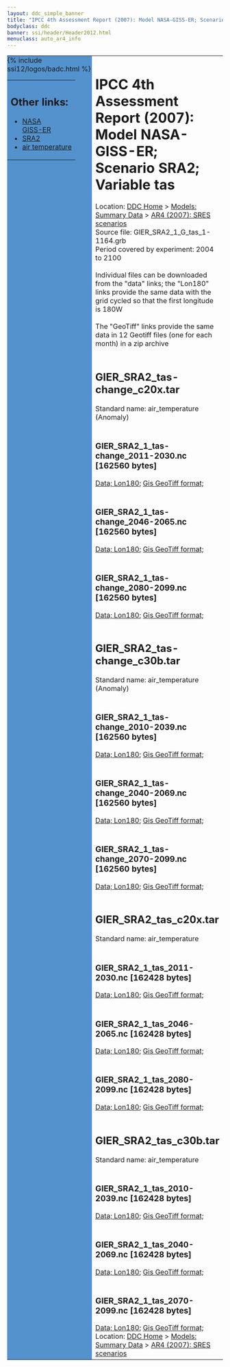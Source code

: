 ```yaml
---
layout: ddc_simple_banner
title: "IPCC 4th Assessment Report (2007): Model NASA-GISS-ER; Scenario SRA2; Variable tas"
bodyclass: ddc
banner: ssi/header/Header2012.html
menuclass: auto_ar4_info
---
```



<table width="100%" border="0" cellspacing="0" cellpadding="0" style="border-collapse: collapse;">
<tr style="margin:0;padding:0;border:0;">
<td style="margin:0;padding:0;border:0;height:1pt;width:150pt;background:#5492CD;" valign="top" >

<div id="lh-col2" class="auto_ar4_info">
<table class="menumain" bgcolor="#5492CD" cellspacing="0" width="100%" border="0">
<tr><td>
<h2> Other links:</h2>
<ul>
<li><a href="/auto/ar4/model-NASA-GISS-ER.html">NASA<br/>GISS-ER</a></li>
<li><a href="/auto/ar4/scenario-SRA2.html">SRA2</a></li>
<li><a href="/auto/ar4/var-air_temperature.html">air temperature</a></li>
</ul>
</td></tr>
{% include ssi12/logos/badc.html %}
</table>
</div>
</td>
<td><h1>IPCC 4th Assessment Report (2007): Model NASA-GISS-ER; Scenario SRA2; Variable tas</h1>

<!-- Breadcrumb1 -->
<div id="breadcrumb1" align="left">
Location: <a href="/index.html">DDC Home</a> > <a href="/sim/gcm_clim/">Models: Summary Data</a>
> <a href="/sim/gcm_clim/SRES_AR4/index.html">AR4 (2007): SRES scenarios</a>
</div>
<!-- End of Breadcrumb1 -->Source file: GIER_SRA2_1_G_tas_1-1164.grb
<br/>
Period covered by experiment: 2004 to 2100<br/>
<br/>Individual files can be downloaded from the "data" links; the "Lon180" links provide the same data
         with the grid cycled so that the first longitude is 180W<br/>
<br/>The "GeoTiff" links provide the same data in 12 Geotiff files (one for each month)
          in a zip archive<br/>
<br/><h2>GIER_SRA2_tas-change_c20x.tar</h2>
Standard name: air_temperature (Anomaly)<br>
<br/><h3>GIER_SRA2_1_tas-change_2011-2030.nc [162560 bytes]</h3>
<a href="/cgi-bin/downl/ar4_nc/tas/GIER_SRA2_1_tas-change_2011-2030.nc">Data; </a><a href="/cgi-bin/downl/ar4_nc/tas/GIER_SRA2_1_tas-change_2011-2030.cyto180.nc"> Lon180</a>; <a href="/cgi-bin/downl/ar4_tif/tas/GIER_SRA2_1_tas-change_2011-2030.zip">Gis GeoTiff format; </a><br/>
<br/><h3>GIER_SRA2_1_tas-change_2046-2065.nc [162560 bytes]</h3>
<a href="/cgi-bin/downl/ar4_nc/tas/GIER_SRA2_1_tas-change_2046-2065.nc">Data; </a><a href="/cgi-bin/downl/ar4_nc/tas/GIER_SRA2_1_tas-change_2046-2065.cyto180.nc"> Lon180</a>; <a href="/cgi-bin/downl/ar4_tif/tas/GIER_SRA2_1_tas-change_2046-2065.zip">Gis GeoTiff format; </a><br/>
<br/><h3>GIER_SRA2_1_tas-change_2080-2099.nc [162560 bytes]</h3>
<a href="/cgi-bin/downl/ar4_nc/tas/GIER_SRA2_1_tas-change_2080-2099.nc">Data; </a><a href="/cgi-bin/downl/ar4_nc/tas/GIER_SRA2_1_tas-change_2080-2099.cyto180.nc"> Lon180</a>; <a href="/cgi-bin/downl/ar4_tif/tas/GIER_SRA2_1_tas-change_2080-2099.zip">Gis GeoTiff format; </a><br/>
<br/><h2>GIER_SRA2_tas-change_c30b.tar</h2>
Standard name: air_temperature (Anomaly)<br>
<br/><h3>GIER_SRA2_1_tas-change_2010-2039.nc [162560 bytes]</h3>
<a href="/cgi-bin/downl/ar4_nc/tas/GIER_SRA2_1_tas-change_2010-2039.nc">Data; </a><a href="/cgi-bin/downl/ar4_nc/tas/GIER_SRA2_1_tas-change_2010-2039.cyto180.nc"> Lon180</a>; <a href="/cgi-bin/downl/ar4_tif/tas/GIER_SRA2_1_tas-change_2010-2039.zip">Gis GeoTiff format; </a><br/>
<br/><h3>GIER_SRA2_1_tas-change_2040-2069.nc [162560 bytes]</h3>
<a href="/cgi-bin/downl/ar4_nc/tas/GIER_SRA2_1_tas-change_2040-2069.nc">Data; </a><a href="/cgi-bin/downl/ar4_nc/tas/GIER_SRA2_1_tas-change_2040-2069.cyto180.nc"> Lon180</a>; <a href="/cgi-bin/downl/ar4_tif/tas/GIER_SRA2_1_tas-change_2040-2069.zip">Gis GeoTiff format; </a><br/>
<br/><h3>GIER_SRA2_1_tas-change_2070-2099.nc [162560 bytes]</h3>
<a href="/cgi-bin/downl/ar4_nc/tas/GIER_SRA2_1_tas-change_2070-2099.nc">Data; </a><a href="/cgi-bin/downl/ar4_nc/tas/GIER_SRA2_1_tas-change_2070-2099.cyto180.nc"> Lon180</a>; <a href="/cgi-bin/downl/ar4_tif/tas/GIER_SRA2_1_tas-change_2070-2099.zip">Gis GeoTiff format; </a><br/>
<br/><h2>GIER_SRA2_tas_c20x.tar</h2>
Standard name: air_temperature<br>
<br/><h3>GIER_SRA2_1_tas_2011-2030.nc [162428 bytes]</h3>
<a href="/cgi-bin/downl/ar4_nc/tas/GIER_SRA2_1_tas_2011-2030.nc">Data; </a><a href="/cgi-bin/downl/ar4_nc/tas/GIER_SRA2_1_tas_2011-2030.cyto180.nc"> Lon180</a>; <a href="/cgi-bin/downl/ar4_tif/tas/GIER_SRA2_1_tas_2011-2030.zip">Gis GeoTiff format; </a><br/>
<br/><h3>GIER_SRA2_1_tas_2046-2065.nc [162428 bytes]</h3>
<a href="/cgi-bin/downl/ar4_nc/tas/GIER_SRA2_1_tas_2046-2065.nc">Data; </a><a href="/cgi-bin/downl/ar4_nc/tas/GIER_SRA2_1_tas_2046-2065.cyto180.nc"> Lon180</a>; <a href="/cgi-bin/downl/ar4_tif/tas/GIER_SRA2_1_tas_2046-2065.zip">Gis GeoTiff format; </a><br/>
<br/><h3>GIER_SRA2_1_tas_2080-2099.nc [162428 bytes]</h3>
<a href="/cgi-bin/downl/ar4_nc/tas/GIER_SRA2_1_tas_2080-2099.nc">Data; </a><a href="/cgi-bin/downl/ar4_nc/tas/GIER_SRA2_1_tas_2080-2099.cyto180.nc"> Lon180</a>; <a href="/cgi-bin/downl/ar4_tif/tas/GIER_SRA2_1_tas_2080-2099.zip">Gis GeoTiff format; </a><br/>
<br/><h2>GIER_SRA2_tas_c30b.tar</h2>
Standard name: air_temperature<br>
<br/><h3>GIER_SRA2_1_tas_2010-2039.nc [162428 bytes]</h3>
<a href="/cgi-bin/downl/ar4_nc/tas/GIER_SRA2_1_tas_2010-2039.nc">Data; </a><a href="/cgi-bin/downl/ar4_nc/tas/GIER_SRA2_1_tas_2010-2039.cyto180.nc"> Lon180</a>; <a href="/cgi-bin/downl/ar4_tif/tas/GIER_SRA2_1_tas_2010-2039.zip">Gis GeoTiff format; </a><br/>
<br/><h3>GIER_SRA2_1_tas_2040-2069.nc [162428 bytes]</h3>
<a href="/cgi-bin/downl/ar4_nc/tas/GIER_SRA2_1_tas_2040-2069.nc">Data; </a><a href="/cgi-bin/downl/ar4_nc/tas/GIER_SRA2_1_tas_2040-2069.cyto180.nc"> Lon180</a>; <a href="/cgi-bin/downl/ar4_tif/tas/GIER_SRA2_1_tas_2040-2069.zip">Gis GeoTiff format; </a><br/>
<br/><h3>GIER_SRA2_1_tas_2070-2099.nc [162428 bytes]</h3>
<a href="/cgi-bin/downl/ar4_nc/tas/GIER_SRA2_1_tas_2070-2099.nc">Data; </a><a href="/cgi-bin/downl/ar4_nc/tas/GIER_SRA2_1_tas_2070-2099.cyto180.nc"> Lon180</a>; <a href="/cgi-bin/downl/ar4_tif/tas/GIER_SRA2_1_tas_2070-2099.zip">Gis GeoTiff format; </a><br/>
<!-- Breadcrumb2 -->
<div id="breadcrumb2" align="left">
Location: <a href="/index.html">DDC Home</a> > <a href="/sim/gcm_clim/">Models: Summary Data</a>
> <a href="/sim/gcm_clim/SRES_AR4/index.html">AR4 (2007): SRES scenarios</a>
</div>
<!-- End of Breadcrumb2 --></td></tr></table>
